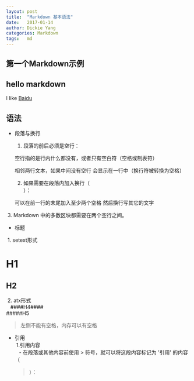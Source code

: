 ```yaml
---
layout: post
title:  "Markdown 基本语法"
date:   2017-01-14
author: Dickie Yang
categories: Markdown
tags:	md 
---
```


## 第一个Markdown示例  
hello markdown
---
I like [Baidu](https://www.baidu.com)

## 语法
- 段落与换行
  1. 段落的前后必须是空行：

  空行指的是行内什么都没有，或者只有空白符（空格或制表符）

  相邻两行文本，如果中间没有空行 会显示在一行中（换行符被转换为空格）

  2. 如果需要在段落内加入换行（<br>）：

  可以在前一行的末尾加入至少两个空格
  然后换行写其它的文字

  3. Markdown 中的多数区块都需要在两个空行之间。
  
- 标题

  1. setext形式
  
H1  
====    
H2  
----  
    
  2. atx形式  
    ####H4####  
    #####H5  
> 左侧不能有空格，内存可以有空格
    
- 引用  
  1.引用内容  
    - 在段落或其他内容前使用 > 符号，就可以将这段内容标记为 '引用' 的内容（<blockquote>）：
